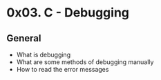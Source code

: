# **0x03. C - Debugging**

## General

* What is debugging
* What are some methods of debugging manually
* How to read the error messages

